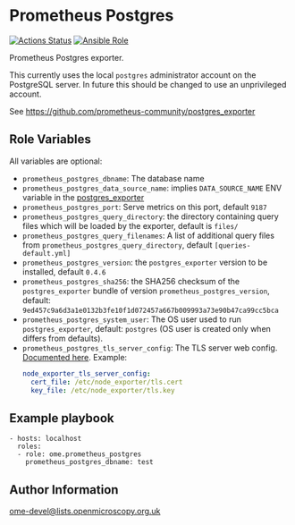 Prometheus Postgres
===================

[![Actions Status](https://github.com/ome/ansible-role-prometheus-postgres/workflows/Molecule/badge.svg)](https://github.com/ome/ansible-role-prometheus-postgres/actions)
[![Ansible Role](https://img.shields.io/ansible/role/41331.svg)](https://galaxy.ansible.com/ome/prometheus_postgres)

Prometheus Postgres exporter.

This currently uses the local `postgres` administrator account on the PostgreSQL server.
In future this should be changed to use an unprivileged account.

See https://github.com/prometheus-community/postgres_exporter



Role Variables
--------------

All variables are optional:

- `prometheus_postgres_dbname`: The database name
- `prometheus_postgres_data_source_name`: implies `DATA_SOURCE_NAME` ENV variable in the [postgres_exporter](https://github.com/wrouesnel/postgres_exporter) 
- `prometheus_postgres_port`: Serve metrics on this port, default `9187`
- `prometheus_postgres_query_directory`: the directory containing query files which will be loaded by the exporter, default is `files/`
- `prometheus_postgres_query_filenames`: A list of additional query files from `prometheus_postgres_query_directory`, default `[queries-default.yml]`
- `prometheus_postgres_version`: the `postgres_exporter` version to be installed, default `0.4.6`
- `prometheus_postgres_sha256`: the SHA256 checksum of the `postgres_exporter` bundle of version `prometheus_postgres_version`, default: `9ed457c9a6d3a1e0132b3fe10f1d072457a667b009993a73e90b47ca99cc5bca`
- `prometheus_postgres_system_user`: The OS user used to run `postgres_exporter`, default: `postgres` (OS user is created only when differs from defaults).
- `prometheus_postgres_tls_server_config`: The TLS server web config. [Documented here](https://github.com/prometheus/exporter-toolkit/tree/v0.1.0/https).
    Example:
    ```yaml
    node_exporter_tls_server_config:
      cert_file: /etc/node_exporter/tls.cert
      key_file: /etc/node_exporter/tls.key
    ```


Example playbook
----------------

    - hosts: localhost
      roles:
      - role: ome.prometheus_postgres
        prometheus_postgres_dbname: test


Author Information
------------------

ome-devel@lists.openmicroscopy.org.uk
